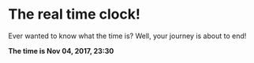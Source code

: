 # The real time clock!

Ever wanted to know what the time is? Well, your journey is about to end!

**The time is Nov 04, 2017, 23:30**
